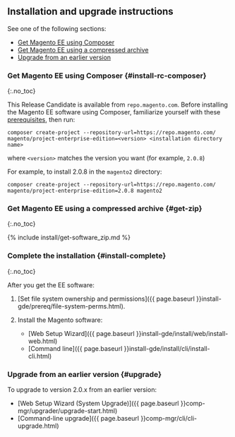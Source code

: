 <div markdown="1">
 
## Installation and upgrade instructions
See one of the following sections:

*	[Get Magento EE using Composer](#install-rc-composer)
*	[Get Magento EE using a compressed archive](#get-zip)
*	[Upgrade from an earlier version](#upgrade)

### Get Magento EE using Composer {#install-rc-composer}
{:.no_toc}

This Release Candidate is available from `repo.magento.com`. Before installing the Magento EE software using Composer,  familiarize yourself with these  <a href="{{page.baseurl}}install-gde/prereq/integrator_install.html" target="_blank">prerequisites</a>, then run:

	composer create-project --repository-url=https://repo.magento.com/ magento/project-enterprise-edition=<version> <installation directory name>

where `<version>` matches the version you want (for example, `2.0.8`)

For example, to install 2.0.8 in the `magento2` directory:

	composer create-project --repository-url=https://repo.magento.com/ magento/project-enterprise-edition=2.0.8 magento2

### Get Magento EE using a compressed archive {#get-zip}
{:.no_toc}

{% include install/get-software_zip.md %}

### Complete the installation {#install-complete}
{:.no_toc}

After you get the EE software:

1.	[Set file system ownership and permissions]({{ page.baseurl }}install-gde/prereq/file-system-perms.html).
2.	Install the Magento software:

	*	[Web Setup Wizard]({{ page.baseurl }}install-gde/install/web/install-web.html)
	*	[Command line]({{ page.baseurl }}install-gde/install/cli/install-cli.html)

### Upgrade from an earlier version {#upgrade}
To upgrade to version 2.0.x from an earlier version:

*	[Web Setup Wizard (System Upgrade)]({{ page.baseurl }}comp-mgr/upgrader/upgrade-start.html)
*	[Command-line upgrade]({{ page.baseurl }}comp-mgr/cli/cli-upgrade.html)

